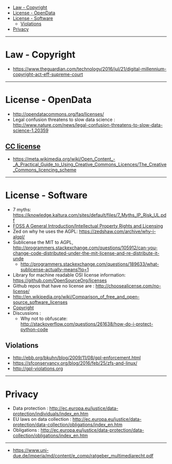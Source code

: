 + [Law - Copyright](#law-copyright)
+ [License - OpenData](#license-opendata)
+ [License - Software](#license-software)
    + [Violations](#violations)
+ [Privacy](#privacy)

----

# Law - Copyright
+ https://www.theguardian.com/technology/2016/jul/21/digital-millennium-copyright-act-eff-supreme-court

----

# License - OpenData
+ http://opendatacommons.org/faq/licenses/
+ Legal confusion threatens to slow data science : http://www.nature.com/news/legal-confusion-threatens-to-slow-data-science-1.20359

## [CC license](https://en.wikipedia.org/wiki/Creative_Commons_license)
+ https://meta.wikimedia.org/wiki/Open_Content_-_A_Practical_Guide_to_Using_Creative_Commons_Licences/The_Creative_Commons_licencing_scheme

----

# License - Software
+ 7 myths: https://knowledge.kaltura.com/sites/default/files/7_Myths_IP_Risk_UL.pdf
+ [FOSS A General Introduction/Intellectual Property Rights and Licensing](https://en.wikibooks.org/wiki/FOSS_A_General_Introduction/Intellectual_Property_Rights_and_Licensing)
+ Zed on why he uses the AGPL: https://zedshaw.com/archive/why-i-algpl/
+ Sublicense the MIT to AGPL, http://programmers.stackexchange.com/questions/105912/can-you-change-code-distributed-under-the-mit-license-and-re-distribute-it-unde
   + http://programmers.stackexchange.com/questions/189633/what-sublicense-actually-means?lq=1
+ Library for machine readable OSI license information: https://github.com/OpenSourceOrg/licenses
+ Github repos that have no license are : http://choosealicense.com/no-license/
+ http://en.wikipedia.org/wiki/Comparison_of_free_and_open-source_software_licenses
+ [Copyright](https://en.wikipedia.org/wiki/Clean_room_design)
+ Discussions : 
    + Why not to obfuscate: http://stackoverflow.com/questions/261638/how-do-i-protect-python-code

## Violations
+ http://ebb.org/bkuhn/blog/2009/11/08/gpl-enforcement.html
+ https://sfconservancy.org/blog/2016/feb/25/zfs-and-linux/
+ http://gpl-violations.org

----

# Privacy
+ Data protection : http://ec.europa.eu/justice/data-protection/individuals/index_en.htm
+ EU laws on data collection : http://ec.europa.eu/justice/data-protection/data-collection/obligations/index_en.htm
+ Obligations : http://ec.europa.eu/justice/data-protection/data-collection/obligations/index_en.htm

----

+ https://www.uni-due.de/imperia/md/content/e_comp/ratgeber_multimediarecht.pdf

